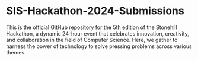 # SIS-Hackathon-2024-Submissions
This is the official GitHub repository for the 5th edition of the Stonehill Hackathon, a dynamic 24-hour event that celebrates innovation, creativity, and collaboration in the field of Computer Science. Here, we gather to harness the power of technology to solve pressing problems across various themes.
